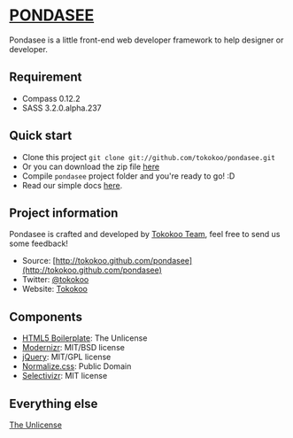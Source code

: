 [PONDASEE](http://tokokoo.github.com/pondasee)
========================

Pondasee is a little front-end web developer framework to help designer or developer. 

Requirement
-------------------------
* Compass 0.12.2
* SASS 3.2.0.alpha.237

Quick start
-------------------------
* Clone this project `git clone git://github.com/tokokoo/pondasee.git`
* Or you can download the zip file [here](https://github.com/tokokoo/pondasee/zipball/master)
* Compile `pondasee` project folder and you're ready to go! :D
* Read our simple docs [here](http://tokokoo.github.com/pondasee/docs).


Project information
-------------------------
Pondasee is crafted and developed by [Tokokoo Team](http://tokokoo.com), feel free to send us some feedback!

* Source: [http://tokokoo.github.com/pondasee](http://tokokoo.github.com/pondasee)
* Twitter: [@tokokoo](http://twitter.com/tokokoo)
* Website: [Tokokoo](http://tokokoo.com)

Components
-------------------------

* [HTML5 Boilerplate](https://github.com/h5bp/html5-boilerplate): The Unlicense
* [Modernizr](https://github.com/Modernizr/Modernizr): MIT/BSD license
* [jQuery](https://github.com/jquery/jquery): MIT/GPL license
* [Normalize.css](https://github.com/necolas/normalize.css): Public Domain
* [Selectivizr](https://github.com/keithclark/selectivizr): MIT license

Everything else
-------------------------

[The Unlicense](http://unlicense.org/)